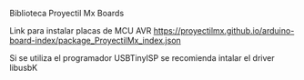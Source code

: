 Biblioteca Proyectil Mx Boards 

Link para instalar placas de MCU AVR
https://proyectilmx.github.io/arduino-board-index/package_ProyectilMx_index.json

Si se utiliza el programador USBTinyISP se recomienda intalar el driver libusbK 
